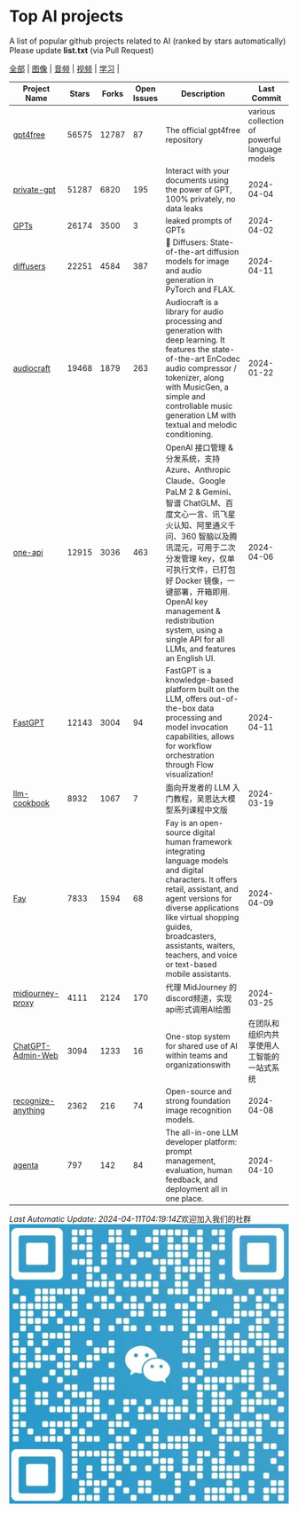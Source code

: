 # Top AI projects
A list of popular github projects related to AI (ranked by stars automatically)
Please update **list.txt** (via Pull Request)

<a href="./README.md">全部</a> |   <a href="./READMEpicture.md">图像</a> |   <a href="./READMEaudio.md">音频</a> | <a href="./READMEvideo.md">视频</a> | <a href="./READMElearn.md">学习</a> | 

| Project Name | Stars | Forks | Open Issues | Description | Last Commit |
| ------------ | ----- | ----- | ----------- | ----------- | ----------- |
| [gpt4free](https://github.com/xtekky/gpt4free) | 56575 | 12787 | 87 | The official gpt4free repository | various collection of powerful language models | 2024-04-11 |
| [private-gpt](https://github.com/zylon-ai/private-gpt) | 51287 | 6820 | 195 | Interact with your documents using the power of GPT, 100% privately, no data leaks | 2024-04-04 |
| [GPTs](https://github.com/linexjlin/GPTs) | 26174 | 3500 | 3 | leaked prompts of GPTs | 2024-04-02 |
| [diffusers](https://github.com/huggingface/diffusers) | 22251 | 4584 | 387 | 🤗 Diffusers: State-of-the-art diffusion models for image and audio generation in PyTorch and FLAX. | 2024-04-11 |
| [audiocraft](https://github.com/facebookresearch/audiocraft) | 19468 | 1879 | 263 | Audiocraft is a library for audio processing and generation with deep learning. It features the state-of-the-art EnCodec audio compressor / tokenizer, along with MusicGen, a simple and controllable music generation LM with textual and melodic conditioning. | 2024-01-22 |
| [one-api](https://github.com/songquanpeng/one-api) | 12915 | 3036 | 463 | OpenAI 接口管理 & 分发系统，支持 Azure、Anthropic Claude、Google PaLM 2 & Gemini、智谱 ChatGLM、百度文心一言、讯飞星火认知、阿里通义千问、360 智脑以及腾讯混元，可用于二次分发管理 key，仅单可执行文件，已打包好 Docker 镜像，一键部署，开箱即用. OpenAI key management & redistribution system, using a single API for all LLMs, and features an English UI. | 2024-04-06 |
| [FastGPT](https://github.com/labring/FastGPT) | 12143 | 3004 | 94 | FastGPT is a knowledge-based platform built on the LLM, offers out-of-the-box data processing and model invocation capabilities, allows for workflow orchestration through Flow visualization! | 2024-04-11 |
| [llm-cookbook](https://github.com/datawhalechina/llm-cookbook) | 8932 | 1067 | 7 | 面向开发者的 LLM 入门教程，吴恩达大模型系列课程中文版 | 2024-03-19 |
| [Fay](https://github.com/xszyou/Fay) | 7833 | 1594 | 68 | Fay is an open-source digital human framework integrating language models and digital characters. It offers retail, assistant, and agent versions for diverse applications like virtual shopping guides, broadcasters, assistants, waiters, teachers, and voice or text-based mobile assistants. | 2024-04-09 |
| [midjourney-proxy](https://github.com/novicezk/midjourney-proxy) | 4111 | 2124 | 170 | 代理 MidJourney 的discord频道，实现api形式调用AI绘图 | 2024-03-25 |
| [ChatGPT-Admin-Web](https://github.com/AprilNEA/ChatGPT-Admin-Web) | 3094 | 1233 | 16 | One-stop system for shared use of AI within teams and organizationswith | 在团队和组织内共享使用人工智能的一站式系统 | 2023-12-27 |
| [recognize-anything](https://github.com/xinyu1205/recognize-anything) | 2362 | 216 | 74 | Open-source and strong foundation image recognition models. | 2024-04-08 |
| [agenta](https://github.com/Agenta-AI/agenta) | 797 | 142 | 84 | The all-in-one LLM developer platform: prompt management, evaluation, human feedback, and deployment all in one place. | 2024-04-10 |

*Last Automatic Update: 2024-04-11T04:19:14Z*欢迎加入我们的社群 ![](https://raw.githubusercontent.com/mouuii/picture/master/weichat.jpg) 